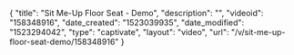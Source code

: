 {
    "title": "Sit Me-Up Floor Seat - Demo",
    "description": "",
    "videoid": "158348916",
    "date_created": "1523039935",
    "date_modified": "1523294042",
    "type": "captivate",
    "layout": "video",
    "url": "\/v\/sit-me-up-floor-seat-demo\/158348916"
}
